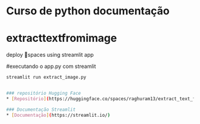 # Curso de python documentação

# extracttextfromimage
deploy 🤗spaces using streamlit app

#executando o app.py com streamlit
```bash
streamlit run extract_image.py


### repositório Hugging Face
* [Repositório](https://huggingface.co/spaces/raghuram13/extract_text_from_image/tree/main)

### Documentação Streamlit
* [Documentação](https://streamlit.io/)